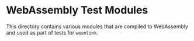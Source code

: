 # WebAssembly Test Modules

This directory contains various modules that are compiled to WebAssembly and used 
as part of tests for `wasmlink`.
